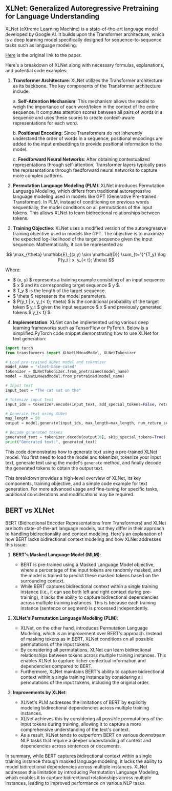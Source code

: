 ## XLNet: Generalized Autoregressive Pretraining for Language Understanding

XLNet (eXtreme Learning Machine) is a state-of-the-art language model developed by Google AI. It builds upon the Transformer architecture, which is a deep learning model specifically designed for sequence-to-sequence tasks such as language modeling.

[Here](https://arxiv.org/abs/1906.08237) is the original link to the paper. 

Here's a breakdown of XLNet along with necessary formulas, explanations, and potential code examples:

1. **Transformer Architecture**: XLNet utilizes the Transformer architecture as its backbone. The key components of the Transformer architecture include:

    a. **Self-Attention Mechanism**: This mechanism allows the model to weigh the importance of each word/token in the context of the entire sequence. It computes attention scores between all pairs of words in a sequence and uses these scores to create context-aware representations for each word.

    b. **Positional Encoding**: Since Transformers do not inherently understand the order of words in a sequence, positional encodings are added to the input embeddings to provide positional information to the model.

    c. **Feedforward Neural Networks**: After obtaining contextualized representations through self-attention, Transformer layers typically pass the representations through feedforward neural networks to capture more complex patterns.

2. **Permutation Language Modeling (PLM)**: XLNet introduces Permutation Language Modeling, which differs from traditional autoregressive language modeling used in models like GPT (Generative Pre-trained Transformer). In PLM, instead of conditioning on previous words sequentially, the model conditions on all permutations of the input tokens. This allows XLNet to learn bidirectional relationships between tokens.

3. **Training Objective**: XLNet uses a modified version of the autoregressive training objective used in models like GPT. The objective is to maximize the expected log-likelihood of the target sequence given the input sequence. Mathematically, it can be represented as:

$$ \max_{\theta} \mathbb{E}_{(x,y) \sim \mathcal{D}} \sum_{t=1}^{T_y} \log P(y_t | x, y_{< t}; \theta) $$

Where:
- $ (x, y) $ represents a training example consisting of an input sequence $ x $ and its corresponding target sequence $ y $.
- $ T_y $ is the length of the target sequence.
- $ \theta $ represents the model parameters.
- $ P(y_t | x, y_{< t}; \theta) $ is the conditional probability of the target token $ y_t $ given the input sequence $ x $ and previously generated tokens $ y_{< t} $.

4. **Implementation**: XLNet can be implemented using various deep learning frameworks such as TensorFlow or PyTorch. Below is a simplified PyTorch code snippet demonstrating how to use XLNet for text generation:

```python
import torch
from transformers import XLNetLMHeadModel, XLNetTokenizer

# Load pre-trained XLNet model and tokenizer
model_name = 'xlnet-base-cased'
tokenizer = XLNetTokenizer.from_pretrained(model_name)
model = XLNetLMHeadModel.from_pretrained(model_name)

# Input text
input_text = "The cat sat on the"

# Tokenize input text
input_ids = tokenizer.encode(input_text, add_special_tokens=False, return_tensors="pt")

# Generate text using XLNet
max_length = 50
output = model.generate(input_ids, max_length=max_length, num_return_sequences=1)

# Decode generated tokens
generated_text = tokenizer.decode(output[0], skip_special_tokens=True)
print("Generated text:", generated_text)
```

This code demonstrates how to generate text using a pre-trained XLNet model. You first need to load the model and tokenizer, tokenize your input text, generate text using the model's `generate` method, and finally decode the generated tokens to obtain the output text.

This breakdown provides a high-level overview of XLNet, its key components, training objective, and a simple code example for text generation. For more advanced usage and fine-tuning for specific tasks, additional considerations and modifications may be required.

## BERT vs XLNet

BERT (Bidirectional Encoder Representations from Transformers) and XLNet are both state-of-the-art language models, but they differ in their approach to handling bidirectionality and context modeling. Here's an explanation of how BERT lacks bidirectional context modeling and how XLNet addresses this issue:

1. **BERT's Masked Language Model (MLM)**:
   - BERT is pre-trained using a Masked Language Model objective, where a percentage of the input tokens are randomly masked, and the model is trained to predict these masked tokens based on the surrounding context.
   - While BERT captures bidirectional context within a single training instance (i.e., it can see both left and right context during pre-training), it lacks the ability to capture bidirectional dependencies across multiple training instances. This is because each training instance (sentence or segment) is processed independently.

2. **XLNet's Permutation Language Modeling (PLM)**:
   - XLNet, on the other hand, introduces Permutation Language Modeling, which is an improvement over BERT's approach. Instead of masking tokens as in BERT, XLNet conditions on all possible permutations of the input tokens.
   - By considering all permutations, XLNet can learn bidirectional relationships between tokens across multiple training instances. This enables XLNet to capture richer contextual information and dependencies compared to BERT.
   - Furthermore, XLNet maintains BERT's ability to capture bidirectional context within a single training instance by considering all permutations of the input tokens, including the original order.

3. **Improvements by XLNet**:
   - XLNet's PLM addresses the limitations of BERT by explicitly modeling bidirectional dependencies across multiple training instances.
   - XLNet achieves this by considering all possible permutations of the input tokens during training, allowing it to capture a more comprehensive understanding of the text's context.
   - As a result, XLNet tends to outperform BERT on various downstream NLP tasks that require a deeper understanding of context and dependencies across sentences or documents.

In summary, while BERT captures bidirectional context within a single training instance through masked language modeling, it lacks the ability to model bidirectional dependencies across multiple instances. XLNet addresses this limitation by introducing Permutation Language Modeling, which enables it to capture bidirectional relationships across multiple instances, leading to improved performance on various NLP tasks.